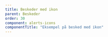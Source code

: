 ```yaml
---
title: Beskeder med ikon
parent: Beskeder
order: 30
component: alerts-icons
componentTitle: "Eksempel på besked med ikon"
---
```


